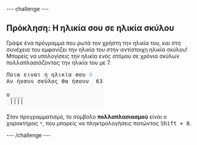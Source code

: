 --- challenge ---

## Πρόκληση: Η ηλικία σου σε ηλικία σκύλου

Γράψε ένα πρόγραμμα που ρωτά τον χρήστη την ηλικία του, και στη συνέχεια του εμφανίζει την ηλικία του στην αντίστοιχη ηλικία σκύλου! Μπορείς να υπολογίσεις την ηλικία ενός ατόμου σε χρόνια σκύλων πολλαπλασιάζοντας την ηλικία του με 7.

![screenshot](images/me-dog-years.png)

Στον προγραμματισμό, το σύμβολο **πολλαπλασιασμού** είναι o χαρακτήρας `*`, που μπορείς να πληκτρολογήσεις πατώντας <kbd>Shift + 8</kbd>.

--- /challenge ---